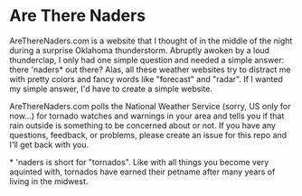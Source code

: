 # Are There Naders

AreThereNaders.com is a website that I thought of in the middle of the night during a surprise Oklahoma thunderstorm. Abruptly awoken by a loud thunderclap, I only had one simple question and needed a simple answer: there 'naders* out there? Alas, all these weather websites try to distract me with pretty colors and fancy words like "forecast" and "radar".  If I wanted my simple answer, I'd have to create a simple website.

AreThereNaders.com polls the National Weather Service (sorry, US only for now...) for tornado watches and warnings in your area and tells you if that rain outside is something to be concerned about or not. If you have any questions, feedback, or problems, please create an issue for this repo and I'll get back with you.

\* 'naders is short for "tornados". Like with all things you become very aquinted with, tornados have earned their petname after many years of living in the midwest.
